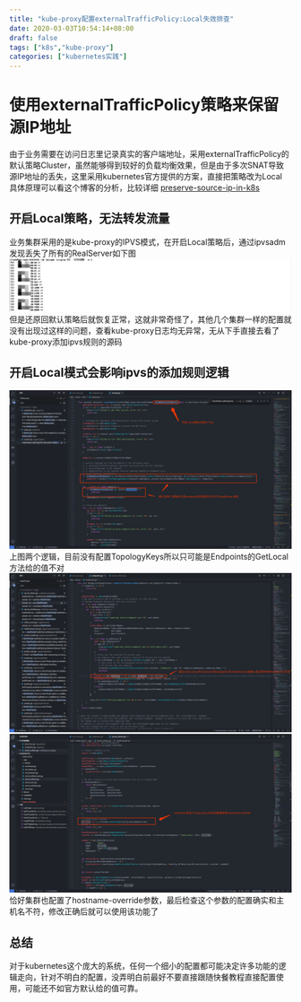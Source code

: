 ```yaml
---
title: "kube-proxy配置externalTrafficPolicy:Local失效排查"
date: 2020-03-03T10:54:14+08:00
draft: false
tags: ["k8s","kube-proxy"]
categories: ["kubernetes实践"]
---
```

# 使用externalTrafficPolicy策略来保留源IP地址
由于业务需要在访问日志里记录真实的客户端地址，采用externalTrafficPolicy的默认策略Cluster，虽然能够得到较好的负载均衡效果，但是由于多次SNAT导致源IP地址的丢失，这里采用kubernetes官方提供的方案，直接把策略改为Local
具体原理可以看这个博客的分析，比较详细 [preserve-source-ip-in-k8s](https://blog.firemiles.top/2019/09/04/preserve-source-ip-in-k8s/)

## 开启Local策略，无法转发流量
业务集群采用的是kube-proxy的IPVS模式，在开启Local策略后，通过ipvsadm发现丢失了所有的RealServer如下图
![](https://raw.githubusercontent.com/feifeigood/blog-images/master/img/20200303220601.png)
但是还原回默认策略后就恢复正常，这就非常奇怪了，其他几个集群一样的配置就没有出现过这样的问题，查看kube-proxy日志均无异常，无从下手直接去看了kube-proxy添加ipvs规则的源码

## 开启Local模式会影响ipvs的添加规则逻辑
![](https://raw.githubusercontent.com/feifeigood/blog-images/master/img/20200303224345.png)
上图两个逻辑，目前没有配置TopologyKeys所以只可能是Endpoints的GetLocal方法给的值不对
![](https://raw.githubusercontent.com/feifeigood/blog-images/master/img/20200303225203.png)
![](https://raw.githubusercontent.com/feifeigood/blog-images/master/img/20200303225446.png)
恰好集群也配置了hostname-override参数，最后检查这个参数的配置确实和主机名不符，修改正确后就可以使用该功能了

## 总结
对于kubernetes这个庞大的系统，任何一个细小的配置都可能决定许多功能的逻辑走向，针对不明白的配置，没弄明白前最好不要直接跟随快餐教程直接配置使用，可能还不如官方默认给的值可靠。